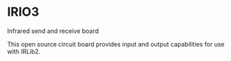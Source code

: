 # IRIO3
 Infrared send and receive board

This open source circuit board provides input and output capabilities for use with IRLib2.


